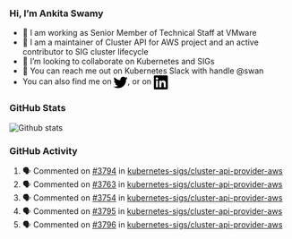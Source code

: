 ### Hi, I’m Ankita Swamy

- 💼 I am working as Senior Member of Technical Staff at VMware
- 👀 I am a maintainer of Cluster API for AWS project and an active contributor to SIG cluster lifecycle
- 💞️ I’m looking to collaborate on Kubernetes and SIGs
- 💬 You can reach me out on Kubernetes Slack with handle @swan
- You can also find me on <a href="https://twitter.com/SwamyAnkita" target="blank"><img align="center" src="https://raw.githubusercontent.com/Ankitasw/Ankitasw/master/svg/twitter.svg" alt="Ankitasw" height="25" width="25" color="#1DA1f2" /></a>, or on <a href="https://www.linkedin.com/in/Ankitaswamy/" target="blank"><img align="center" src="https://raw.githubusercontent.com/Ankitasw/Ankitasw/master/svg/linkedin.svg" alt="Ankitasw" height="25" width="25" /></a>

### GitHub Stats
![Github stats](https://github-readme-stats.vercel.app/api?username=Ankitasw&count_private=true&show_icons=true&theme=tokyonight)

### GitHub Activity 
<!--START_SECTION:activity-->
1. 🗣 Commented on [#3794](https://github.com/kubernetes-sigs/cluster-api-provider-aws/issues/3794) in [kubernetes-sigs/cluster-api-provider-aws](https://github.com/kubernetes-sigs/cluster-api-provider-aws)
2. 🗣 Commented on [#3763](https://github.com/kubernetes-sigs/cluster-api-provider-aws/issues/3763) in [kubernetes-sigs/cluster-api-provider-aws](https://github.com/kubernetes-sigs/cluster-api-provider-aws)
3. 🗣 Commented on [#3754](https://github.com/kubernetes-sigs/cluster-api-provider-aws/issues/3754) in [kubernetes-sigs/cluster-api-provider-aws](https://github.com/kubernetes-sigs/cluster-api-provider-aws)
4. 🗣 Commented on [#3795](https://github.com/kubernetes-sigs/cluster-api-provider-aws/issues/3795) in [kubernetes-sigs/cluster-api-provider-aws](https://github.com/kubernetes-sigs/cluster-api-provider-aws)
5. 🗣 Commented on [#3796](https://github.com/kubernetes-sigs/cluster-api-provider-aws/issues/3796) in [kubernetes-sigs/cluster-api-provider-aws](https://github.com/kubernetes-sigs/cluster-api-provider-aws)
<!--END_SECTION:activity-->
